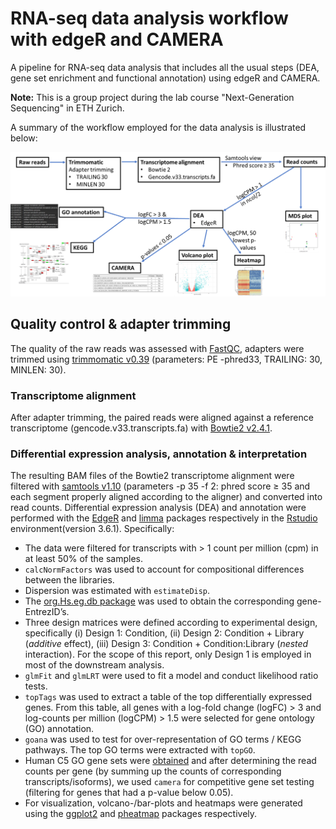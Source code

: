 # RNA-seq data analysis workflow with edgeR and CAMERA

A pipeline for RNA-seq data analysis that includes all the usual steps (DEA, gene set enrichment and functional annotation) using edgeR and CAMERA.

**Note:**  This is a group project during the lab course "Next-Generation Sequencing" in ETH Zurich.

A summary of the workflow employed for the data analysis is illustrated below:

![RNA-seq data analysis workflow](https://github.com/Ariwor/RNA-seq-edgeR-CAMERA/blob/master/Workflow.png)

## Quality control & adapter trimming

The quality of the raw reads was assessed with [FastQC](https://www.bioinformatics.babraham.ac.uk/projects/download.html##fastqc), adapters were trimmed using [trimmomatic v0.39](http://www.usadellab.org/cms/?page=trimmomatic) (parameters: PE -phred33, TRAILING: 30, MINLEN: 30).

### Transcriptome alignment

After adapter trimming, the paired reads were aligned against a reference transcriptome (gencode.v33.transcripts.fa) with [Bowtie2 v2.4.1](https://www.nature.com/articles/nmeth.1923).

### Differential expression analysis, annotation & interpretation

The resulting BAM files of the Bowtie2 transcriptome alignment were filtered with [samtools v1.10](https://academic.oup.com/bioinformatics/article/25/16/2078/204688) (parameters -p 35 -f 2: phred score ≥ 35 and each segment properly aligned according to the aligner) and converted into read counts. Differential expression analysis (DEA) and annotation were performed with the [EdgeR](https://academic.oup.com/bioinformatics/article/26/1/139/182458) and [limma](https://academic.oup.com/nar/article/43/7/e47/2414268) packages respectively in the [Rstudio](https://rstudio.com/) environment(version 3.6.1). Specifically:

* The data were filtered for transcripts with > 1 count per million (cpm) in at least 50% of the samples.
* `calcNormFactors` was used to account for compositional differences between the libraries.
* Dispersion was estimated with `estimateDisp`.
* The [org.Hs.eg.db package](https://bioconductor.org/packages/release/data/annotation/html/org.Hs.eg.db.html) was used to obtain the corresponding gene-EntrezID’s.
* Three design matrices were defined according to experimental design, specifically (i) Design 1: Condition, (ii) Design 2: Condition + Library (_additive_ effect), (iii) Design 3: Condition + Condition:Library (_nested_ interaction). For the scope of this report, only Design 1 is employed in most of the downstream analysis.
* `glmFit` and `glmLRT` were used to fit a model and conduct likelihood ratio tests.
* `topTags` was used to extract a table of the top differentially expressed genes. From this table, all genes
with a log-fold change (logFC) > 3 and log-counts per million (logCPM) > 1.5 were selected for gene ontology (GO) annotation.
* `goana` was used to test for over-representation of GO terms / KEGG pathways. The top GO terms were extracted with `topGO`.
* Human C5 GO gene sets were [obtained](http://bioinf.wehi.edu.au/software/MSigDB/human_c5_v5p2.rdata) and after determining the read counts per gene (by summing up the counts of corresponding transcripts/isoforms), we used `camera` for competitive gene set testing (filtering for genes that had a p-value below 0.05).
* For visualization, volcano-/bar-plots and heatmaps were generated using the [ggplot2](https://www.springer.com/gp/book/9783319242750) and [pheatmap](https://cran.r-project.org/web/packages/pheatmap/index.html) packages respectively.

